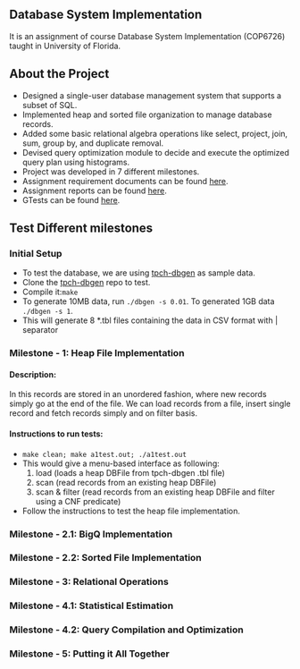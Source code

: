 ## Database System Implementation
It is an assignment of course Database System Implementation (COP6726) taught in University of Florida.

## About the Project
* Designed a single-user database management system that supports a subset of SQL. 
* Implemented heap and sorted file organization to manage database records. 
* Added some basic relational algebra operations like select, project, join, sum, group by, and duplicate removal. 
* Devised query optimization module to decide and execute the optimized query plan using histograms.
* Project was developed in 7 different milestones.
* Assignment requirement documents can be found [here](https://github.com/dhiraj-paryani/database-system-implementation/tree/master/assignments/docs).
* Assignment reports can be found [here](https://github.com/dhiraj-paryani/database-system-implementation/tree/master/assignments/reports).
* GTests can be found [here](https://github.com/dhiraj-paryani/database-system-implementation/tree/master/gtests).

## Test Different milestones

### Initial Setup
  * To test the database, we are using [tpch-dbgen](https://github.com/electrum/tpch-dbgen.git) as sample data.
  * Clone the [tpch-dbgen](https://github.com/electrum/tpch-dbgen.git) repo to test.
  * Compile it:`make`
  * To generate 10MB data, run `./dbgen -s 0.01`. To generated 1GB data `./dbgen -s 1`.
  * This will generate 8 *.tbl files containing the data in CSV format with | separator

### Milestone - 1: Heap File Implementation
#### Description:
In this records are stored in an unordered fashion, where new records simply go at the end of the file. We can load records from a file, insert single record and fetch records simply and on filter basis.
#### Instructions to run tests:
* `make clean; make a1test.out; ./a1test.out`
* This would give a menu-based interface as following: 
  1. load (loads a heap DBFile from tpch-dbgen .tbl file)
  2. scan (read records from an existing heap DBFile)
  3. scan & filter (read records from an existing heap DBFile and filter using a CNF predicate)
* Follow the instructions to test the heap file implementation.

### Milestone - 2.1: BigQ Implementation
### Milestone - 2.2: Sorted File Implementation
### Milestone - 3: Relational Operations
### Milestone - 4.1: Statistical Estimation
### Milestone - 4.2: Query Compilation and Optimization
### Milestone - 5: Putting it All Together
